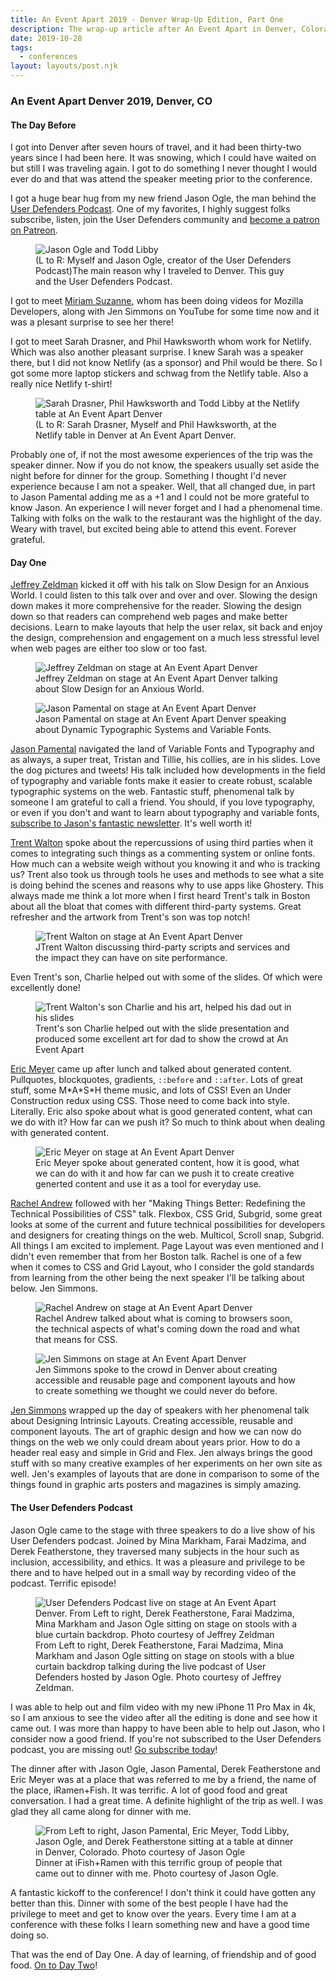 ```yaml
---
title: An Event Apart 2019 - Denver Wrap-Up Edition, Part One
description: The wrap-up article after An Event Apart in Denver, Colorado.
date: 2019-10-28
tags:
  - conferences
layout: layouts/post.njk
---
```


### An Event Apart Denver 2019, Denver, CO

#### The Day Before

I got into Denver after seven hours of travel, and it had been thirty-two years since I had been here. It was snowing, which I could have waited on but still I was traveling again. I got to do something I never thought I would ever do and that was attend the speaker meeting prior to the conference.

I got a huge bear hug from my new friend Jason Ogle, the man behind the <a href="https://userdefenders.com">User Defenders Podcast</a>. One of my favorites, I highly suggest folks subscribe, listen, join the User Defenders community and <a href="https://patreon.com/userdefenders">become a patron on Patreon</a>.

<div class="content__placeholder">
  <figure>
    <img class="content__image" src="/img/jasono-todd.jpg" alt="Jason Ogle and Todd Libby" />
    <figcaption>(L to R: Myself and Jason Ogle, creator of the User Defenders Podcast)The main reason why I traveled to Denver. This guy and the User Defenders Podcast.</figcaption>
  </figure>
</div>

I got to meet <a href="https://miriam.codes/">Miriam Suzanne</a>, whom has been doing videos for Mozilla Developers, along with Jen Simmons on YouTube for some time now and it was a plesant surprise to see her there!

I got to meet Sarah Drasner, and Phil Hawksworth whom work for Netlify. Which was also another pleasant surprise. I knew Sarah was a speaker there, but I did not know Netlify (as a sponsor) and Phil would be there. So I got some more laptop stickers and schwag from the Netlify table. Also a really nice Netlify t-shirt!

<div class="content__placeholder">
  <figure>
    <img class="content__image" src="/img/sd-ph-tl.jpg" alt="Sarah Drasner, Phil Hawksworth and Todd Libby at the Netlify table at An Event Apart Denver" />
    <figcaption>(L to R: Sarah Drasner, Myself and Phil Hawksworth, at the Netlify table in Denver at An Event Apart Denver.</figcaption>
  </figure>
</div>

Probably one of, if not the most awesome experiences of the trip was the speaker dinner. Now if you do not know, the speakers usually set aside the night before for dinner for the group. Something I thought I'd never experience because I am not a speaker. Well, that all changed due, in part to Jason Pamental adding me as a +1 and I could not be more grateful to know Jason. An experience I will never forget and I had a phenomenal time. Talking with folks on the walk to the restaurant was the highlight of the day. Weary with travel, but excited being able to attend this event. Forever grateful.

#### Day One

<a href="https://zeldman.com">Jeffrey Zeldman</a> kicked it off with his talk on Slow Design for an Anxious World. I could listen to this talk over and over and over. Slowing the design down makes it more comprehensive for the reader. Slowing the design down so that readers can comprehend web pages and make better decisions. Learn to make layouts that help the user relax, sit back and enjoy the design, comprehension and engagement on a much less stressful level when web pages are either too slow or too fast.

<div class="content__placeholder">
  <figure>
    <img class="content__image" src="/img/jz.jpg" alt="Jeffrey Zeldman on stage at An Event Apart Denver" />
    <figcaption>Jeffrey Zeldman on stage at An Event Apart Denver talking about Slow Design for an Anxious World.</figcaption>
  </figure>
</div>

<div class="content__placeholder">
  <figure>
    <img class="content__image" src="/img/jp.jpg" alt="Jason Pamental on stage at An Event Apart Denver" />
    <figcaption>Jason Pamental on stage at An Event Apart Denver speaking about Dynamic Typographic Systems and Variable Fonts.</figcaption>
  </figure>
</div>

<a href="https://rwt.io">Jason Pamental</a> navigated the land of Variable Fonts and Typography and as always, a super treat, Tristan and Tillie, his collies, are in his slides. Love the dog pictures and tweets! His talk included how developments in the field of typography and variable fonts make it easier to create robust, scalable typographic systems on the web. Fantastic stuff, phenomenal talk by someone I am grateful to call a friend. You should, if you love typography, or even if you don't and want to learn about typography and variable fonts, <a href="https://rwt.io/newsletter">subscribe to Jason's fantastic newsletter</a>. It's well worth it!

<a href="https://trentwalton.com/">Trent Walton</a> spoke about the repercussions of using third parties when it comes to integrating such things as a commenting system or online fonts. How much can a website weigh without you knowing it and who is tracking us? Trent also took us through tools he uses and methods to see what a site is doing behind the scenes and reasons why to use apps like Ghostery. This always made me think a lot more when I first heard Trent's talk in Boston about all the bloat that comes with different third-party systems. Great refresher and the artwork from Trent's son was top notch!

<div class="content__placeholder">
  <figure>
    <img class="content__image" src="/img/tw.jpg" alt="Trent Walton on stage at An Event Apart Denver" />
    <figcaption>JTrent Walton discussing third-party scripts and services and the impact they can have on site performance.</figcaption>
  </figure>
</div>

Even Trent's son, Charlie helped out with some of the slides. Of which were excellently done!

<div class="content__placeholder">
  <figure>
    <img class="content__image" src="/img/tw-art.jpg" alt="Trent Walton's son Charlie and his art, helped his dad out in his slides" />
    <figcaption>Trent's son Charlie helped out with the slide presentation and produced some excellent art for dad to show the crowd at An Event Apart</figcaption>
  </figure>
</div>

<a href="https://meyerweb.com/">Eric Meyer</a> came up after lunch and talked about generated content. Pullquotes, blockquotes, gradients, `::before` and `::after`. Lots of great stuff, some M&midast;A&midast;S&midast;H theme music, and lots of CSS! Even an Under Construction redux using CSS. Those need to come back into style. Literally. Eric also spoke about what is good generated content, what can we do with it? How far can we push it? So much to think about when dealing with generated content.

<div class="content__placeholder">
  <figure>
    <img class="content__image" src="/img/em.jpg" alt="Eric Meyer on stage at An Event Apart Denver" />
    <figcaption>Eric Meyer spoke about generated content, how it is good, what we can do with it and how far can we push it to create creative generted content and use it as a tool for everyday use.</figcaption>
  </figure>
</div>

<a href="https://rachelandrew.co.uk/">Rachel Andrew</a> followed with her "Making Things Better: Redefining the Technical Possibilities of CSS" talk. Flexbox, CSS Grid, Subgrid, some great looks at some of the current and future technical possibilities for developers and designers for creating things on the web. Multicol, Scroll snap, Subgrid. All things I am excited to implement. Page Layout was even mentioned and I didn't even remember that from her Boston talk. Rachel is one of a few when it comes to CSS and Grid Layout, who I consider the gold standards from learning from the other being the next speaker I'll be talking about below. Jen Simmons.

<div class="content__placeholder">
  <figure>
    <img class="content__image" src="/img/ra.jpg" alt="Rachel Andrew on stage at An Event Apart Denver" />
    <figcaption>Rachel Andrew talked about what is coming to browsers soon, the technical aspects of what's coming down the road and what that means for CSS.</figcaption>
  </figure>
</div>

<div class="content__placeholder">
  <figure>
    <img class="content__image" src="/img/js.jpg" alt="Jen Simmons on stage at An Event Apart Denver" />
    <figcaption>Jen Simmons spoke to the crowd in Denver about creating accessible and reusable page and component layouts and how to create something we thought we could never do before.</figcaption>
  </figure>
</div>

<a href="https://jensimmons.com/">Jen Simmons</a> wrapped up the day of speakers with her phenomenal talk about Designing Intrinsic Layouts. Creating accessible, reusable and component layouts. The art of graphic design and how we can now do things on the web we only could dream about years prior. How to do a header real easy and simple in Grid and Flex. Jen always brings the good stuff with so many creative examples of her experiments on her own site as well. Jen's examples of layouts that are done in comparison to some of the things found in graphic arts posters and magazines is simply amazing.

#### The User Defenders Podcast

Jason Ogle came to the stage with three speakers to do a live show of his User Defenders podcast. Joined by Mina Markham, Farai Madzima, and Derek Featherstone, they traversed many subjects in the hour such as inclusion, accessibility, and ethics. It was a pleasure and privilege to be there and to have helped out in a small way by recording video of the podcast. Terrific episode!

<div class="content__placeholder">
  <figure>
    <img class="content__image" src="/img/udp.png" alt="User Defenders Podcast live on stage at An Event Apart Denver. From Left to right, Derek Featherstone, Farai Madzima, Mina Markham and Jason Ogle sitting on stage on stools with a blue curtain backdrop. Photo courtesy of Jeffrey Zeldman" />
    <figcaption>From Left to right, Derek Featherstone, Farai Madzima, Mina Markham and Jason Ogle sitting on stage on stools with a blue curtain backdrop talking during the live podcast of User Defenders hosted by Jason Ogle. Photo courtesy of Jeffrey Zeldman.</figcaption>
  </figure>
</div>

I was able to help out and film video with my new iPhone 11 Pro Max in 4k, so I am anxious to see the video after all the editing is done and see how it came out. I was more than happy to have been able to help out Jason, who I consider now a good friend. If you're not subscribed to the User Defenders podcast, you are missing out! <a href="https://userdefenders.com/subscribe/">Go subscribe today</a>!

The dinner after with Jason Ogle, Jason Pamental, Derek Featherstone and Eric Meyer was at a place that was referred to me by a friend, the name of the place, iRamen+Fish. It was terrific. A lot of good food and great conversation. I had a great time. A definite highlight of the trip as well. I was glad they all came along for dinner with me.

<div class="content__placeholder">
  <figure>
    <img class="content__image" src="/img/dinner.jpg" alt="From Left to right, Jason Pamental, Eric Meyer, Todd Libby, Jason Ogle, and Derek Featherstone sitting at a table at dinner in Denver, Colorado. Photo courtesy of Jason Ogle" />
    <figcaption>Dinner at iFish+Ramen with this terrific group of people that came out to dinner with me. Photo courtesy of Jason Ogle.</figcaption>
  </figure>
</div>

A fantastic kickoff to the conference! I don't think it could have gotten any better than this. Dinner with some of the best people I have had the privilege to meet and get to know over the years. Every time I am at a conference with these folks I learn something new and have a good time doing so.

That was the end of Day One. A day of learning, of friendship and of good food. <a href="https://toddl.dev/posts/an-event-apart-denver-2019-part-two/">On to Day Two</a>!
